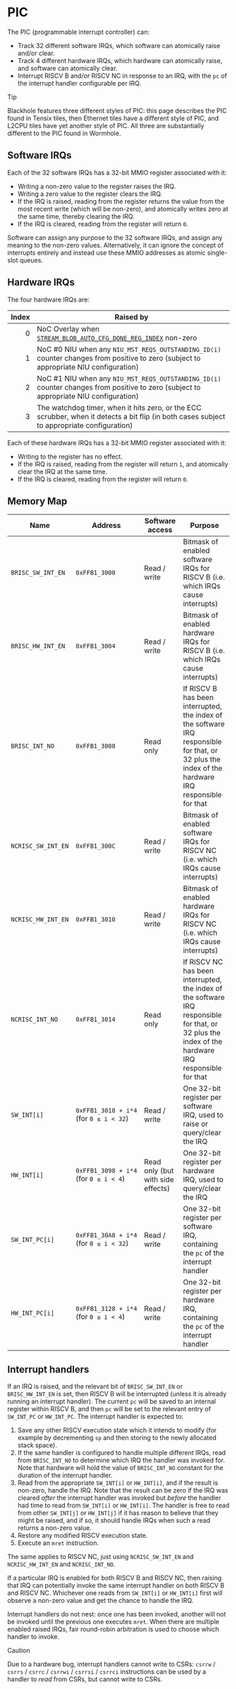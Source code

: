 # PIC

The PIC (programmable interrupt controller) can:
* Track 32 different software IRQs, which software can atomically raise and/or clear.
* Track 4 different hardware IRQs, which hardware can atomically raise, and software can atomically clear.
* Interrupt RISCV B and/or RISCV NC in response to an IRQ, with the `pc` of the interrupt handler configurable per IRQ.

> [!TIP]
> Blackhole features three different styles of PIC: this page describes the PIC found in Tensix tiles, then Ethernet tiles have a different style of PIC, and L2CPU tiles have yet another style of PIC. All three are substantially different to the PIC found in Wormhole.

## Software IRQs

Each of the 32 software IRQs has a 32-bit MMIO register associated with it:
* Writing a non-zero value to the register raises the IRQ.
* Writing a zero value to the register clears the IRQ.
* If the IRQ is raised, reading from the register returns the value from the most recent write (which will be non-zero), and atomically writes zero at the same time, thereby clearing the IRQ.
* If the IRQ is cleared, reading from the register will return `0`.

Software can assign any purpose to the 32 software IRQs, and assign any meaning to the non-zero values. Alternatively, it can ignore the concept of interrupts entirely and instead use these MMIO addresses as atomic single-slot queues.

## Hardware IRQs

The four hardware IRQs are:

|Index|Raised by|
|--:|---|
|0|NoC Overlay when [`STREAM_BLOB_AUTO_CFG_DONE_REG_INDEX`](../NoC/Overlay/LoadConfigurationFromL1.md) non-zero|
|1|NoC #0 NIU when any `NIU_MST_REQS_OUTSTANDING_ID(i)` counter changes from positive to zero (subject to appropriate NIU configuration)|
|2|NoC #1 NIU when any `NIU_MST_REQS_OUTSTANDING_ID(i)` counter changes from positive to zero (subject to appropriate NIU configuration)|
|3|The watchdog timer, when it hits zero, or the ECC scrubber, when it detects a bit flip (in both cases subject to appropriate configuration)|

Each of these hardware IRQs has a 32-bit MMIO register associated with it:
* Writing to the register has no effect.
* If the IRQ is raised, reading from the register will return `1`, and atomically clear the IRQ at the same time.
* If the IRQ is cleared, reading from the register will return `0`.

## Memory Map

|Name|Address|Software access|Purpose|
|---|---|---|---|
|`BRISC_SW_INT_EN`|`0xFFB1_3000`|Read / write|Bitmask of enabled software IRQs for RISCV B (i.e. which IRQs cause interrupts)|
|`BRISC_HW_INT_EN`|`0xFFB1_3004`|Read / write|Bitmask of enabled hardware IRQs for RISCV B (i.e. which IRQs cause interrupts)|
|`BRISC_INT_NO`|`0xFFB1_3008`|Read only|If RISCV B has been interrupted, the index of the software IRQ responsible for that, or 32 plus the index of the hardware IRQ responsible for that|
|`NCRISC_SW_INT_EN`|`0xFFB1_300C`|Read / write|Bitmask of enabled software IRQs for RISCV NC (i.e. which IRQs cause interrupts)|
|`NCRISC_HW_INT_EN`|`0xFFB1_3010`|Read / write|Bitmask of enabled hardware IRQs for RISCV NC (i.e. which IRQs cause interrupts)|
|`NCRISC_INT_NO`|`0xFFB1_3014`|Read only|If RISCV NC has been interrupted, the index of the software IRQ responsible for that, or 32 plus the index of the hardware IRQ responsible for that|
|`SW_INT[i]`|<code>0xFFB1_3018&nbsp;+&nbsp;i*4</code><br/>(for `0 ≤ i < 32`)|Read / write|One 32-bit register per software IRQ, used to raise or query/clear the IRQ|
|`HW_INT[i]`|<code>0xFFB1_3098&nbsp;+&nbsp;i*4</code><br/>(for `0 ≤ i < 4`)|Read only (but with side effects)|One 32-bit register per hardware IRQ, used to query/clear the IRQ|
|`SW_INT_PC[i]`|<code>0xFFB1_30A8&nbsp;+&nbsp;i*4</code><br/>(for `0 ≤ i < 32`)|Read / write|One 32-bit register per software IRQ, containing the `pc` of the interrupt handler|
|`HW_INT_PC[i]`|<code>0xFFB1_3128&nbsp;+&nbsp;i*4</code><br/>(for `0 ≤ i < 4`)|Read / write|One 32-bit register per hardware IRQ, containing the `pc` of the interrupt handler|

## Interrupt handlers

If an IRQ is raised, and the relevant bit of `BRISC_SW_INT_EN` or `BRISC_HW_INT_EN` is set, then RISCV B will be interrupted (unless it is already running an interrupt handler). The current `pc` will be saved to an internal register within RISCV B, and then `pc` will be set to the relevant entry of `SW_INT_PC` or `HW_INT_PC`. The interrupt handler is expected to:
1. Save any other RISCV execution state which it intends to modify (for example by decrementing `sp` and then storing to the newly allocated stack space).
2. If the same handler is configured to handle multiple different IRQs, read from `BRISC_INT_NO` to determine which IRQ the handler was invoked for. Note that hardware will hold the value of `BRISC_INT_NO` constant for the duration of the interrupt handler.
3. Read from the appropriate `SW_INT[i]` or `HW_INT[i]`, and if the result is non-zero, handle the IRQ. Note that the result can be zero if the IRQ was cleared _after_ the interrupt handler was invoked but _before_ the handler had time to read from `SW_INT[i]` or `HW_INT[i]`. The handler is free to read from other `SW_INT[j]` or `HW_INT[j]` if it has reason to believe that they might be raised, and if so, it should handle IRQs when such a read returns a non-zero value.
4. Restore any modified RISCV execution state.
5. Execute an `mret` instruction.

The same applies to RISCV NC, just using `NCRISC_SW_INT_EN` and `NCRISC_HW_INT_EN` and `NCRISC_INT_NO`.

If a particular IRQ is enabled for both RISCV B and RISCV NC, then raising that IRQ can potentially invoke the same interrupt handler on both RISCV B and RISCV NC. Whichever one reads from `SW_INT[i]` or `HW_INT[i]` first will observe a non-zero value and get the chance to handle the IRQ.

Interrupt handlers do not nest: once one has been invoked, another will not be invoked until the previous one executes `mret`. When there are multiple enabled raised IRQs, fair round-robin arbitration is used to choose which handler to invoke.

> [!CAUTION]
> Due to a hardware bug, interrupt handlers cannot write to CSRs: `csrrw` / `csrrs` / `csrrc` / `csrrwi` / `csrrsi` / `csrrci` instructions can be used by a handler to _read_ from CSRs, but cannot write to CSRs.
